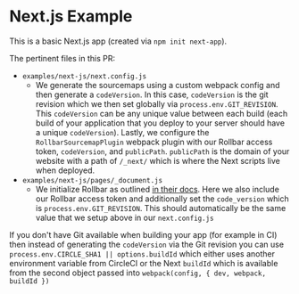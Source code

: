 # Next.js Example

This is a basic Next.js app (created via `npm init next-app`).

The pertinent files in this PR:

* `examples/next-js/next.config.js`
    * We generate the sourcemaps using a custom webpack config and then generate a `codeVersion`. In this case, `codeVersion` is the git revision which we then set globally via `process.env.GIT_REVISION`. This `codeVersion` can be any unique value between each build (each build of your application that you deploy to your server should have a unique `codeVersion`). Lastly, we configure the `RollbarSourcemapPlugin` webpack plugin with our Rollbar access token, `codeVersion`, and `publicPath`. `publicPath` is the domain of your website with a path of `/_next/` which is where the Next scripts live when deployed.
* `examples/next-js/pages/_document.js`
    * We initialize Rollbar as outlined [in their docs](https://docs.rollbar.com/docs/browser-js). Here we also include our Rollbar access token and additionally set the `code_version` which is `process.env.GIT_REVISION`. This should automatically be the same value that we setup above in our `next.config.js`


If you don't have Git available when building your app (for example in CI) then instead of generating the `codeVersion` via the Git revision you can use `process.env.CIRCLE_SHA1 || options.buildId` which either uses another environment variable from CircleCI or the Next `buildId` which is available from the second object passed into `webpack(config, { dev, webpack, buildId })`
